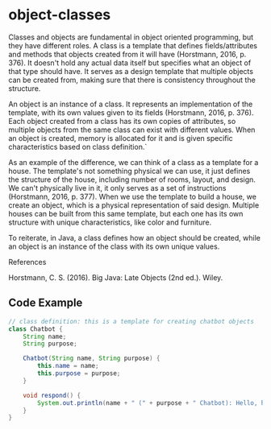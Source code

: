 # object-classes
Classes and objects are fundamental in object oriented programming, but they have different roles. A class is a template that defines fields/attributes and methods that objects created from it will have (Horstmann, 2016, p. 376). It doesn't hold any actual data itself but specifies what an object of that type should have. It serves as a design template that multiple objects can be created from, making sure that there is consistency throughout the structure.&nbsp;

An object is an instance of a class. It represents an implementation of the template, with its own values given to its fields (Horstmann, 2016, p. 376). Each object created from a class has its own copies of attributes, so multiple objects from the same class can exist with different values. When an object is created, memory is allocated for it and is given specific characteristics based on class definition.`

As an example of the difference, we can think of a class as a template for a house. The template's not something physical we can use, it just defines the structure of the house, including number of rooms, layout, and design. We can't physically live in it, it only serves as a set of instructions (Horstmann, 2016, p. 377). When we use the template to build a house, we create an object, which is a physical representation of said design. Multiple houses can be built from this same template, but each one has its own structure with unique characteristics, like color and furniture.

To reiterate, in Java, a class defines how an object should be created, while an object is an instance of the class with its own unique values.

References

Horstmann, C. S. (2016). Big Java: Late Objects (2nd ed.). Wiley. 

## Code Example
```java
// class definition: this is a template for creating chatbot objects
class Chatbot {
    String name;
    String purpose;

    Chatbot(String name, String purpose) {
        this.name = name;
        this.purpose = purpose;
    }

    void respond() {
        System.out.println(name + " (" + purpose + " Chatbot): Hello, how may I assist you?");
    }
}
